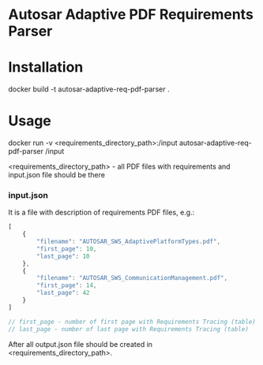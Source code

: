 # Autosar Adaptive PDF Requirements Parser

# Installation
docker build -t autosar-adaptive-req-pdf-parser .

# Usage
docker run -v <requirements_directory_path>:/input autosar-adaptive-req-pdf-parser /input

<requirements_directory_path> - all PDF files with requirements and input.json file should be there

### input.json
It is a file with description of requirements PDF files, e.g.:


```javascript
[
    {
        "filename": "AUTOSAR_SWS_AdaptivePlatformTypes.pdf",
        "first_page": 10,
        "last_page": 10
    },
    {
        "filename": "AUTOSAR_SWS_CommunicationManagement.pdf",
        "first_page": 14,
        "last_page": 42
    }
]

// first_page - number of first page with Requirements Tracing (table)
// last_page - number of last page with Requirements Tracing (table)

```

After all output.json file should be created in <requirements_directory_path>.